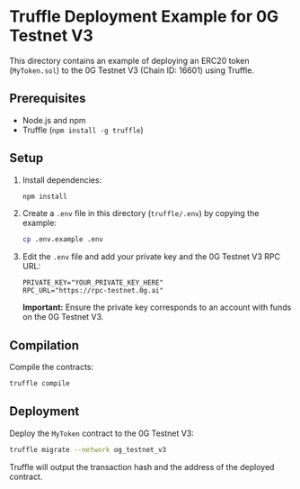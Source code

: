 # Truffle Deployment Example for 0G Testnet V3

This directory contains an example of deploying an ERC20 token (`MyToken.sol`) to the 0G Testnet V3 (Chain ID: 16601) using Truffle.

## Prerequisites

*   Node.js and npm
*   Truffle (`npm install -g truffle`)

## Setup

1.  Install dependencies:
    ```bash
    npm install
    ```
2.  Create a `.env` file in this directory (`truffle/.env`) by copying the example:
    ```bash
    cp .env.example .env
    ```
3.  Edit the `.env` file and add your private key and the 0G Testnet V3 RPC URL:
    ```dotenv
    PRIVATE_KEY="YOUR_PRIVATE_KEY_HERE"
    RPC_URL="https://rpc-testnet.0g.ai"
    ```
    **Important:** Ensure the private key corresponds to an account with funds on the 0G Testnet V3.

## Compilation

Compile the contracts:

```bash
truffle compile
```

## Deployment

Deploy the `MyToken` contract to the 0G Testnet V3:

```bash
truffle migrate --network og_testnet_v3
```

Truffle will output the transaction hash and the address of the deployed contract. 